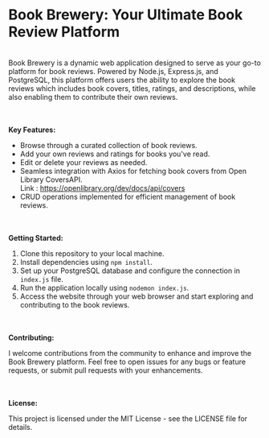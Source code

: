 # Book Brewery: Your Ultimate Book Review Platform

<br>
Book Brewery is a dynamic web application designed to serve as your go-to platform for book reviews. Powered by Node.js, Express.js, and PostgreSQL, this platform offers users the ability to explore the book reviews which includes book covers, titles, ratings, and descriptions, while also enabling them to contribute their own reviews.


<br><br>
**Key Features:**

* Browse through a curated collection of book reviews.
* Add your own reviews and ratings for books you've read.
* Edit or delete your reviews as needed.
* Seamless integration with Axios for fetching book covers from Open Library CoversAPI. <br>
  Link : https://openlibrary.org/dev/docs/api/covers
* CRUD operations implemented for efficient management of book reviews.

<br><br>
**Getting Started:**

1. Clone this repository to your local machine.
2. Install dependencies using `npm install`.
3. Set up your PostgreSQL database and configure the connection in `index.js` file.
4. Run the application locally using `nodemon index.js`.
5. Access the website through your web browser and start exploring and contributing to the book reviews.

<br><br>
**Contributing:**

I welcome contributions from the community to enhance and improve the Book Brewery platform. Feel free to open issues for any bugs or feature requests, or submit pull requests with your enhancements.

<br><br>
**License:**

This project is licensed under the MIT License - see the LICENSE file for details.






